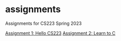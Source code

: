 # assignments
Assignments for CS223 Spring 2023

[Assignment 1: Hello CS223](https://brynmawr-cs223-s23.github.io/website/assts/asst01.html)
[Assignment 2: Learn to C](https://brynmawr-cs223-s23.github.io/website/assts/asst02.html)

